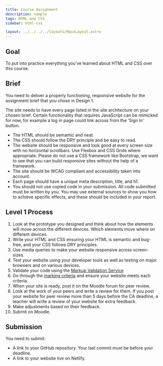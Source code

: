 ```yaml
---
title: Course Assignment
description: sample
tags: HTML and CSS
sidebar: html-css

layout: ../../../../layouts/MainLayout.astro
---
```


## Goal

To put into practice everything you’ve learned about HTML and CSS over this course.

## Brief

You need to deliver a properly functioning, responsive website for the assignment brief that you chose in Design 1.

The site needs to have every page listed in the site architecture on your chosen brief. Certain functionality that requires JavaScript can be mimicked for now, for example a log in page could link across from the ‘Sign in’ button.

- The HTML should be semantic and neat.
- The CSS should follow the DRY principle and be easy to read.
- The website should be responsive and look good at every screen size with no horizontal scrollbars. Use Flexbox and CSS Grids where appropriate. Please do not use a CSS framework like Bootstrap, we want to see that you can build responsive sites without the help of a framework.
- The site should be WCAG compliant and accessibility taken into account.
- Each page should have a unique meta description, title, and h1.
- You should not use copied code in your submission. All code submitted must be written by you. You may use external sources to show you how to achieve specific effects, and these should be included in your report.

## Level 1 Process

1. Look at the prototype you designed and think about how the elements will move across the different devices. Which elements move where on different devices.
2. Write your HTML and CSS ensuring your HTML is semantic and bug-free, and your CSS follows DRY principles.
3. Use media queries to make your website responsive across screen-sizes.
4. Test your website using your developer tools as well as testing on major browsers and on various devices.
5. Validate your code using the <a href="https://validator.w3.org/" target="_blank">Markup Validation Service</a>
6. Go through the [marking criteria](marking-criteria.html) and ensure your website meets each criteria.
7. When your site is ready, post it on the Moodle forum for peer review.
8. Look at the work of your peers and write a review for them. If you post your website for peer review more than 5 days before the CA deadline, a teacher will write a review of your website for extra feedback.
9. Make adjustments based on their feedback.
10. Submit on Moodle.

## Submission

You need to submit:

- A link to your GitHub repository. Your last commit must be before your deadline.
- A link to your website live on Netlify.
